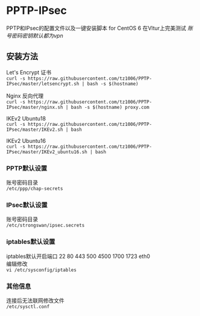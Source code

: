 # PPTP-IPsec #
PPTP和IPsec的配置文件以及一键安装脚本 for CentOS 6 在Vltur上完美测试
*账号密码密钥默认都为vpn*
## 安装方法 ##
Let's Encrypt 证书   
`curl -s https://raw.githubusercontent.com/tz1006/PPTP-IPsec/master/letsencrypt.sh | bash -s $(hostname)` 

Nginx 反向代理   
`curl -s https://raw.githubusercontent.com/tz1006/PPTP-IPsec/master/nginx.sh | bash -s $(hostname) proxy.com` 

IKEv2 Ubuntu18  
`curl -s https://raw.githubusercontent.com/tz1006/PPTP-IPsec/master/IKEv2.sh | bash`  

IKEv2 Ubuntu16  
`curl -s https://raw.githubusercontent.com/tz1006/PPTP-IPsec/master/IKEv2_ubuntu16.sh | bash`  

### PPTP默认设置 ###
账号密码目录  
`/etc/ppp/chap-secrets`

### IPsec默认设置 ###
账号密码目录  
`/etc/strongswan/ipsec.secrets`
### iptables默认设置 ###
iptables默认开启端口 
22
80
443
500
4500
1700
1723
eth0  
编辑修改  
`vi /etc/sysconfig/iptables`
### 其他信息 ###
连接后无法联网修改文件  
`/etc/sysctl.conf`
